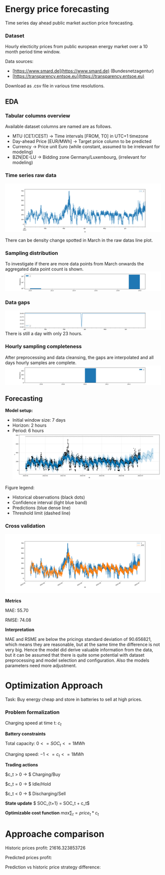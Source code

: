 # Energy price forecasting 

Time series day ahead public market auction price forecasting.

### Dataset 
Hourly electicity prices from public european energy market over a 10 month period time window.

Data sources: 
- [https://www.smard.de](https://www.smard.de) (Bundesnetzagentur) 
- [https://transparency.entsoe.eu](https://transparency.entsoe.eu) 

Download as .csv file in various time resolutions.

## EDA 

### Tabular columns overview
Available dataset columns are named are as follows.

- MTU (CET/CEST) -> Time intervals [FROM, TO] in UTC+1 timezone 
- Day-ahead Price [EUR/MWh] -> Target price column to be predicted 
- Currency -> Price unit Euro (while constant, assumed to be irrelevant for modeling) 
- BZN|DE-LU -> Bidding zone Germany/Luxembourg, (irrelevant for modeling) 

### Time series raw data
![Raw pricing data](./plots/1_raw_prices.png)

There can be density change spotted in March in the raw datas line plot.


### Sampling distribution
To investigate if there are more data points from March onwards the aggregated data point count is shown.
![hourly sampling histogram](./plots/2_histogram_hourly_distribution.png)

### Data gaps
![data gaps](./plots/3_gap_line.png)
There is still a day with only 23 hours. 

### Hourly sampling completeness
After preprocessing and data cleansing, the gaps are interpolated and all days hourly samples are complete.
![hourly distribution](./plots/4_histogram_hours_per_day.png)

## Forecasting 
__Model setup:__
- Initial window size: 7 days 
- Horizon: 2 hours 
- Period: 6 hours 
![predictions](./plots/5_predictions.png)

Figure legend: 
- Historical observations (black dots) 
- Confidence interval (light blue band) 
- Predictions (blue dense line) 
- Threshold limit (dashed line) 

### Cross validation
![Cross validation](./plots/6_cross_validation.png)

__Metrics__

MAE: 55.70 

RMSE: 74.08 

__Interpretation__

MAE and RSME are below the pricings standard deviation of 90.656821, which means they are reasonable, but at the same time the difference is not very big. Hence the model did derive valuable information from the data, but it can be assumed that there is quite some potential with dataset preprocessing and model selection and configuration. Also the models parameters need more adjustment.



# Optimization Approach

Task: Buy energy cheap and store in batteries to sell at high prices.

### Problem formalization 

Charging speed at time t: $c_t$

__Battery constraints__ 

Total  capacity: $0 <= SOC_t <= 1MWh$

Charging speed: $-1 <= c_t <= 1MWh$


__Trading actions__ 

$c_t > 0 → $ Charging/Buy

$c_t = 0 → $ Idle/Hold

$c_t < 0 → $ Discharging/Sell


__State update__ $ SOC_{t+1} = SOC_t + c_t$

__Optimizable cost function__ $max ∑_t = price_t * c_t$



# Approache comparison

Historic prices profit: 21616.323853726

Predicted prices profit: <TODO fix model and recalculate>

Prediction vs historic price strategy difference: <TODO show difference>

